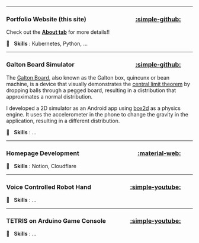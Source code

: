 
---

### **Portfolio Website (this site)** <a href="https://github.com/ttktjmt/ttktjmt.com" target="_blank" rel="noopener noreferrer" title="Source Code" style="float: right; margin-right: 2rem;"> :simple-github: </a>

Check out the [**About tab**](about/overview.md) for more details!!

:wrench: &nbsp; **Skills** : Kubernetes, Python, ...

---

### **Galton Board Simulator** <a href="https://github.com/ttktjmt/galtonboard-qt" target="_blank" rel="noopener noreferrer" title="Source Code" style="float: right; margin-right: 2rem;"> :simple-github: </a>

The [Galton Board](https://en.wikipedia.org/wiki/Galton_board), also known as the Galton box, quincunx or bean machine, is a device that visually demonstrates the [central limit theorem](https://en.wikipedia.org/wiki/Central_limit_theorem) by dropping balls through a pegged board, resulting in a distribution that approximates a normal distribution.

I developed a 2D simulator as an Android app using [box2d](https://github.com/erincatto/box2d) as a physics engine. It uses the accelerometer in the phone to change the gravity in the application, resulting in a different distribution.

:wrench: &nbsp; **Skills** : ...

---

### **Homepage Development** <a href="https://mu-borg.com" target="_blank" rel="noopener noreferrer" title="Home Page" style="float: right; margin-right: 2rem;"> :material-web: </a>

:wrench: &nbsp; **Skills** : Notion, Cloudflare
    

---

### **Voice Controlled Robot Hand** <a href="https://youtu.be/zjVYmhg9dLg" target="_blank" rel="noopener noreferrer" title="Video" style="float: right; margin-right: 2rem;"> :simple-youtube: </a>

:wrench: &nbsp; **Skills** : ...

---

### **TETRIS on Arduino Game Console** <a href="https://youtu.be/Kmq4INAJUeA" target="_blank" rel="noopener noreferrer" title="Video" style="float: right; margin-right: 2rem;"> :simple-youtube: </a>

:wrench: &nbsp; **Skills** : ...
